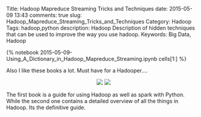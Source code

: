 Title: Hadoop Mapreduce Streaming Tricks and Techniques
date:  2015-05-09 13:43
comments: true
slug: Hadoop_Mapreduce_Streaming_Tricks_and_Techniques
Category: Hadoop
Tags: hadoop,python
description: Hadoop Description of hidden techniques that can be used to improve the way you use hadoop.
Keywords: Big Data, Hadoop

{% notebook 2015-05-09-Using_A_Dictionary_in_Hadoop_Mapreduce_Streaming.ipynb cells[1:] %}

Also I like these books a lot. Must have for a Hadooper....

<div style="margin-left:1em ; text-align: center;">
<a target="_blank"  href="https://www.amazon.com/gp/product/1785887211/ref=as_li_tl?ie=UTF8&camp=1789&creative=9325&creativeASIN=1785887211&linkCode=as2&tag=mlwhizcon-20&linkId=a0e7b4f0b2ea4a5146042890e1c04f7e"><img border="0" src="//ws-na.amazon-adsystem.com/widgets/q?_encoding=UTF8&MarketPlace=US&ASIN=1785887211&ServiceVersion=20070822&ID=AsinImage&WS=1&Format=_SL250_&tag=mlwhizcon-20" ></a><img src="//ir-na.amazon-adsystem.com/e/ir?t=mlwhizcon-20&l=am2&o=1&a=1785887211" width="1" height="1" border="0" alt="" style="border:none !important; margin:0px !important;" />
</t></t>
<a target="_blank"  href="https://www.amazon.com/gp/product/1491901632/ref=as_li_tl?ie=UTF8&camp=1789&creative=9325&creativeASIN=1491901632&linkCode=as2&tag=mlwhizcon-20&linkId=4122280e94f7bbd0ceebc9d13e60d103"><img border="0" src="//ws-na.amazon-adsystem.com/widgets/q?_encoding=UTF8&MarketPlace=US&ASIN=1491901632&ServiceVersion=20070822&ID=AsinImage&WS=1&Format=_SL250_&tag=mlwhizcon-20" ></a><img src="//ir-na.amazon-adsystem.com/e/ir?t=mlwhizcon-20&l=am2&o=1&a=1491901632" width="1" height="1" border="0" alt="" style="border:none !important; margin:0px !important;" />
</div>

<p>The first book is a guide for using Hadoop as well as spark with Python. While the second one contains a detailed overview of all the things in Hadoop. Its the definitive guide.</p>

<script src="//z-na.amazon-adsystem.com/widgets/onejs?MarketPlace=US&adInstanceId=c4ca54df-6d53-4362-92c0-13cb9977639e"></script>
